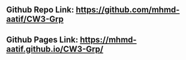 ## Github Repo Link: https://github.com/mhmd-aatif/CW3-Grp <br>
## Github Pages Link: https://mhmd-aatif.github.io/CW3-Grp/
